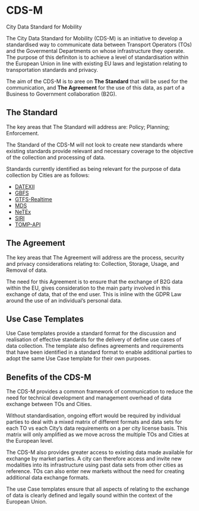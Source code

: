 # CDS-M
City Data Standard for Mobility

The City Data Standard for Mobility (CDS-M) is an initiative to develop a standardised way to communicate data between Transport Operators (TOs) and the Govermental Departments on whose infrastructure they operate.  The purpose of this definiton is to achieve a level of standardisation within the European Union in line with existing EU laws and legistation relating to transportation standards and privacy.

The aim of the CDS-M is to aree on **The Standard** that will be used for the communication, and **The Agreement** for the use of this data, as part of a Business to Government collaboration (B2G).  

## The Standard

The key areas that The Standard will address are: Policy; Planning; Enforcement.

The Standard of the CDS-M will not look to create new standards where existing standards provide relevant and necessary coverage to the objective of the collection and processing of data.

Standards currently identified as being relevant for the purpose of data collection by Cities are as follows:

* [DATEXII](https://datex2.eu/)
* [GBFS](https://github.com/MobilityData/gbfs)
* [GTFS-Realtime](https://github.com/google/transit/tree/master/gtfs-realtime/spec/en)
* [MDS](https://github.com/openmobilityfoundation/mobility-data-specification)
* [NeTEx](https://github.com/NeTEx-CEN/NeTEx)
* [SIRI](https://www.siri-cen.eu/)
* [TOMP-API](https://github.com/TOMP-WG/TOMP-API)

## The Agreement

The key areas that The Agreement will address are the process, security and privacy considerations relating to: Collection, Storage, Usage, and Removal of data. 

The need for this Agreement is to ensure that the exchange of B2G data within the EU, gives consideration to the main party involved in this exchange of data, that of the end user.  This is inline with the GDPR Law around the use of an individual’s personal data. 

## Use Case Templates

Use Case templates provide a standard format for the discussion and realisation of effective standards for the delivery of define use cases of data collection.  The template also defines agreements and requirements that have been identified in a standard format to enable additional parties to adopt the same Use Case template for their own purposes.

## Benefits of the CDS-M

The CDS-M provides a common framework of communication to reduce the need for technical development and management overhead of data exchange between TOs and Cities.

Without standardisation, ongoing effort would be required by individual parties to deal with a mixed matrix of different formats and data sets for each TO vs each City’s data requirements on a per city license basis.   This matrix will only amplified as we move across the multiple TOs and Cities at the European level.

The CDS-M also provides greater access to existing data made available for exchange by market parties.  A city can therefore access and invite new modalities into its infrastructure using past data sets from other cities as reference.  TOs can also enter new markets without the need for creating additional data exchange formats.

The use Case templates ensure that all aspects of relating to the exchange of data is clearly defined and legally sound within the context of the European Union.
